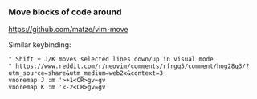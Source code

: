 ### Move blocks of code around

https://github.com/matze/vim-move

Similar keybinding:
```vim
" Shift + J/K moves selected lines down/up in visual mode
" https://www.reddit.com/r/neovim/comments/rfrgq5/comment/hog28q3/?utm_source=share&utm_medium=web2x&context=3
vnoremap J :m '>+1<CR>gv=gv
vnoremap K :m '<-2<CR>gv=gv
```
